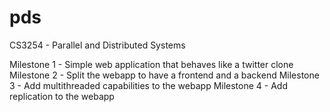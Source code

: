 # pds
CS3254 - Parallel and Distributed Systems

Milestone 1 - Simple web application that behaves like a twitter clone
Milestone 2 - Split the webapp to have a frontend and a backend
Milestone 3 - Add multithreaded capabilities to the webapp
Milestone 4 - Add replication to the webapp

